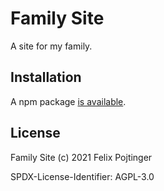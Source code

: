 # Family Site

A site for my family.

## Installation

A npm package [is available](https://www.npmjs.com/package/@pojntfx/family-site).

## License

Family Site (c) 2021 Felix Pojtinger

SPDX-License-Identifier: AGPL-3.0
